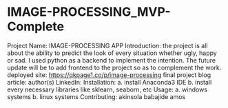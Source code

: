 # IMAGE-PROCESSING_MVP-Complete

Project Name:  IMAGE-PROCESSING APP
Introduction: 
the project is all about the ability to predict the look of every situation whether ugly, happy or sad. I used python as a backend to implement the intention. The future update will be to add frontend to the project so as to complement the work.
      deployed site: https://qkpage1.co/p/image-processing
      final project blog article:
      author(s) LinkedIn:
Installation:
      a.  install Anaconda3 IDE
      b.  install every necessary libraries like sklearn, seaborn, etc
Usage:
      a.  windows systems
      b.  linux systems
Contributing:
      akinsola babajide amos
